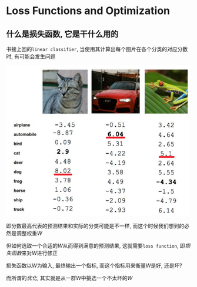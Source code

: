 # Loss Functions and Optimization

## 什么是损失函数, 它是干什么用的
书接上回的`linear classifier`, 当使用其计算出每个图片在各个分类的对应分数时, 有可能会发生问题

<img alt="简单的计算" height="411" src="../images/Lecture3/simple_scores.png" width="500"/>

即分数最高代表的预测结果和实际的分类可能是不一样, 而这个时候我们想到的必然是调整权重$W$

但如何选取一个合适的$W$从而得到满意的预测结果, 这就需要`loss function`, 即*损失函数*来对$W$进行修正

损失函数以$W$为输入, 最终输出一个指标, 而这个指标用来衡量$W$是好, 还是坏?

而所谓的*优化*, 其实就是从一群$W$中挑选一个不太坏的$W$